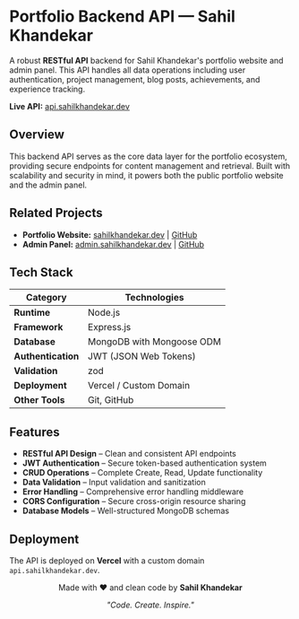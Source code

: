 # Portfolio Backend API — Sahil Khandekar

A robust **RESTful API** backend for Sahil Khandekar's portfolio website and admin panel. This API handles all data operations including user authentication, project management, blog posts, achievements, and experience tracking.

**Live API:** [api.sahilkhandekar.dev](https://api.sahilkhandekar.dev)

## Overview

This backend API serves as the core data layer for the portfolio ecosystem, providing secure endpoints for content management and retrieval. Built with scalability and security in mind, it powers both the public portfolio website and the admin panel.

## Related Projects

- **Portfolio Website:** [sahilkhandekar.dev](https://sahilkhandekar.dev/) | [GitHub](https://github.com/KunalKhandekar/sahilkhandekar.dev)
- **Admin Panel:** [admin.sahilkhandekar.dev](https://admin.sahilkhandekar.dev/) | [GitHub](https://github.com/KunalKhandekar/admin.sahilkhandekar.dev)

## Tech Stack

| Category | Technologies |
|----------|-------------|
| **Runtime** | Node.js |
| **Framework** | Express.js |
| **Database** | MongoDB with Mongoose ODM |
| **Authentication** | JWT (JSON Web Tokens) |
| **Validation** | zod |
| **Deployment** | Vercel / Custom Domain |
| **Other Tools** | Git, GitHub |

## Features

- **RESTful API Design** – Clean and consistent API endpoints
- **JWT Authentication** – Secure token-based authentication system
- **CRUD Operations** – Complete Create, Read, Update functionality
- **Data Validation** – Input validation and sanitization
- **Error Handling** – Comprehensive error handling middleware
- **CORS Configuration** – Secure cross-origin resource sharing
- **Database Models** – Well-structured MongoDB schemas

## Deployment

The API is deployed on **Vercel** with a custom domain `api.sahilkhandekar.dev`.


<div align="center">

Made with ❤️ and clean code by **Sahil Khandekar**

*"Code. Create. Inspire."*

</div>
